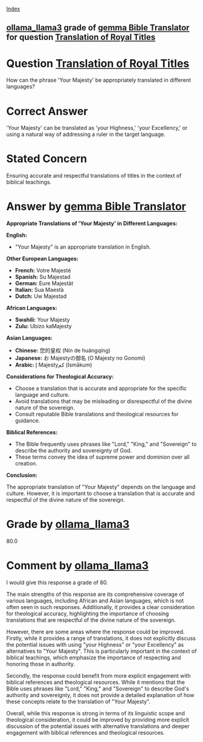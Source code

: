 
[Index](../../../../index.md)
## [ollama_llama3](../../../grading_models/ollama_llama3.md) grade of [gemma Bible Translator](../../../answering_models/gemma_Bible_Translator.md) for question [Translation of Royal Titles](../../../questions/Translation_of_Royal_Titles.md)

# Question [Translation of Royal Titles](../../../questions/Translation_of_Royal_Titles.md)
How can the phrase 'Your Majesty' be appropriately translated in different languages?

# Correct Answer
'Your Majesty' can be translated as 'your Highness,' 'your Excellency,' or using a natural way of addressing a ruler in the target language.

# Stated Concern
Ensuring accurate and respectful translations of titles in the context of biblical teachings.

# Answer by [gemma Bible Translator](../../../answering_models/gemma_Bible_Translator.md)
**Appropriate Translations of 'Your Majesty' in Different Languages:**

**English:**
- "Your Majesty" is an appropriate translation in English.

**Other European Languages:**
- **French:** Votre Majesté
- **Spanish:** Su Majestad
- **German:** Eure Majestät
- **Italian:** Sua Maestà
- **Dutch:** Uw Majestad

**African Languages:**
- **Swahili:** Your Majesty
- **Zulu:** Ubizo kaMajesty

**Asian Languages:**
- **Chinese:** 您的皇权 (Nín de huángqíng)
- **Japanese:** お Majestyの御名 (O Majesty no Gonomi)
- **Arabic:** إ Majestyكم (Ismākum)

**Considerations for Theological Accuracy:**

* Choose a translation that is accurate and appropriate for the specific language and culture.
* Avoid translations that may be misleading or disrespectful of the divine nature of the sovereign.
* Consult reputable Bible translations and theological resources for guidance.

**Biblical References:**

* The Bible frequently uses phrases like "Lord," "King," and "Sovereign" to describe the authority and sovereignty of God.
* These terms convey the idea of supreme power and dominion over all creation.

**Conclusion:**

The appropriate translation of "Your Majesty" depends on the language and culture. However, it is important to choose a translation that is accurate and respectful of the divine nature of the sovereign.

# Grade by [ollama_llama3](../../../grading_models/ollama_llama3.md)
80.0

# Comment by [ollama_llama3](../../../grading_models/ollama_llama3.md)
I would give this response a grade of 80.

The main strengths of this response are its comprehensive coverage of various languages, including African and Asian languages, which is not often seen in such responses. Additionally, it provides a clear consideration for theological accuracy, highlighting the importance of choosing translations that are respectful of the divine nature of the sovereign.

However, there are some areas where the response could be improved. Firstly, while it provides a range of translations, it does not explicitly discuss the potential issues with using "your Highness" or "your Excellency" as alternatives to "Your Majesty". This is particularly important in the context of biblical teachings, which emphasize the importance of respecting and honoring those in authority.

Secondly, the response could benefit from more explicit engagement with biblical references and theological resources. While it mentions that the Bible uses phrases like "Lord," "King," and "Sovereign" to describe God's authority and sovereignty, it does not provide a detailed explanation of how these concepts relate to the translation of "Your Majesty".

Overall, while this response is strong in terms of its linguistic scope and theological consideration, it could be improved by providing more explicit discussion of the potential issues with alternative translations and deeper engagement with biblical references and theological resources.
